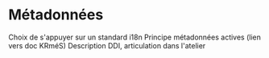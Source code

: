 # Métadonnées

Choix de s'appuyer sur un standard i18n
Principe métadonnées actives (lien vers doc KRméS)
Description DDI, articulation dans l'atelier